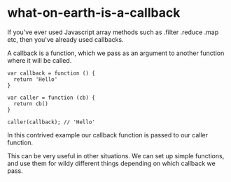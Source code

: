 # what-on-earth-is-a-callback

If you've ever used Javascript array methods such as .filter .reduce .map etc, then you've already used callbacks.

A callback is a function, which we pass as an argument to another function where it will be called.

```
var callback = function () {
  return 'Hello'
}

var caller = function (cb) {
  return cb()
}

caller(callback); // 'Hello'
```

In this contrived example our callback function is passed to our caller function. 

This can be very useful in other situations. We can set up simple functions, and use them for wildy different things depending on which callback we pass.
